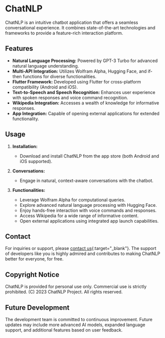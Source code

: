 # ChatNLP

ChatNLP is an intuitive chatbot application that offers a seamless conversational experience. It combines state-of-the-art technologies and frameworks to provide a feature-rich interaction platform.

## Features

- **Natural Language Processing:** Powered by GPT-3 Turbo for advanced natural language understanding.
- **Multi-API Integration:** Utilizes Wolfram Alpha, Hugging Face, and if-then functions for diverse functionalities.
- **Flutter Framework:** Developed using Flutter for cross-platform compatibility (Android and iOS).
- **Text-to-Speech and Speech Recognition:** Enhances user experience with spoken responses and voice command recognition.
- **Wikipedia Integration:** Accesses a wealth of knowledge for informative responses.
- **App Integration:** Capable of opening external applications for extended functionality.

## Usage

1. **Installation:**
   - Download and install ChatNLP from the app store (both Android and iOS supported).

2. **Conversations:**
   - Engage in natural, context-aware conversations with the chatbot.

3. **Functionalities:**
   - Leverage Wolfram Alpha for computational queries.
   - Explore advanced natural language processing with Hugging Face.
   - Enjoy hands-free interaction with voice commands and responses.
   - Access Wikipedia for a wide range of informative content.
   - Open external applications using integrated app launch capabilities.

## Contact

For inquiries or support, please [contact us](https://hortsens.co/contact){:target="_blank"}. The support of developers like you is highly admired and contributes to making ChatNLP better for everyone, for free.

## Copyright Notice

ChatNLP is provided for personal use only. Commercial use is strictly prohibited. (C) 2023 ChatNLP Project. All rights reserved.

## Future Development

The development team is committed to continuous improvement. Future updates may include more advanced AI models, expanded language support, and additional features based on user feedback.


